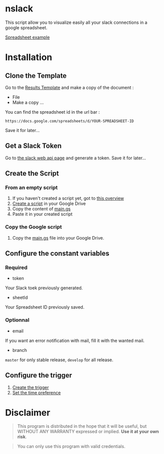 # nslack

This script allow you to visualize easily all your slack connections in a google spreadsheet.

[Spreadsheet example](todo)

# Installation 

## Clone the Template 

Go to the [Results Template](https://docs.google.com/spreadsheets/d/1UAqffJdW0tGfMxUh9vH3O5x50vfhtPpb0eseEbeRfyw/edit?usp=sharing) and make a copy of the document :

- File
- Make a copy ...

You can find the spreadsheet id in the url bar :

    https://docs.google.com/spreadsheets/d/YOUR-SPREADSHEET-ID

Save it for later...

## Get a Slack Token

Go to [the slack web api page](https://api.slack.com/web) and generate a token.
Save it for later...

## Create the Script
### From an empty script

1. If you haven't created a script yet, got to [this overview](https://developers.google.com/apps-script/overview)
2. [Create a script](https://cloud.githubusercontent.com/assets/2452791/4371171/b379f55a-4313-11e4-9edc-28ba351031fa.png) in your Google Drive
3. Copy the content of [main.gs](https://github.com/nobe4/extralendar/blob/master/main.gs)
4. Paste it in your created script

### Copy the Google script

1. Copy the [main.gs](https://github.com/nobe4/extralendar/blob/master/main.gs) file into your Google Drive.

## Configure the constant variables

### Required 

* token

Your Slack toek previously generated.

* sheetId

Your Spreadsheet ID previously saved.

### Optionnal

* email

If you want an error notification with mail, fill it with the wanted mail.

* branch  

`master` for only stable release,
`develop` for all release.


## Configure the trigger

1. [Create the trigger](todo)
2. [Set the time preference](todo) 


# Disclaimer
> This program is distributed in the hope that it will be useful, but WITHOUT ANY WARRANTY expressed or implied. **Use it at your own risk**.

> You can only use this program with valid credentials.
